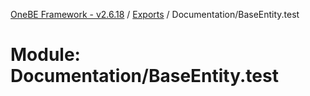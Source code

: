 [OneBE Framework - v2.6.18](../README.md) / [Exports](../modules.md) / Documentation/BaseEntity.test

# Module: Documentation/BaseEntity.test
